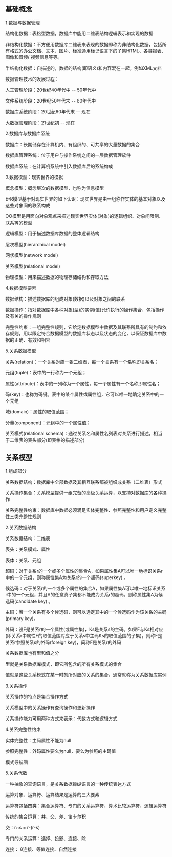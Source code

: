 ## 基础概念

1.数据与数据管理

结构化数据：表格型数据，数据库中能用二维表结构逻辑表示和实现的数据

非结构化数据：不方便用数据库二维表来表现的数据即称为非结构化数据，包括所有格式的办公文档、文本、图片、标准通用标记语言下的子集HTML、各类报表、图像和音频/ 视频信息等等。

半结构化数据：自描述的，数据的结构(即语义)和内容混在一起，例如XML文档

数据管理技术的发展过程：

人工管理阶段：20世纪40年代中 -- 50年代中

文件系统阶段：20世纪50年代末 -- 60年代中

数据库系统阶段：20世纪60年代末 -- 现在

大数据管理阶段：21世纪初 -- 现在

2.数据库与数据库系统

数据库：长期储存在计算机内、有组织的、可共享的大量数据的集合

数据库管理系统：位于用户与操作系统之间的一层数据管理软件

数据库系统：在计算机系统中引入数据库后的系统构成 

3.数据模型：现实世界的模拟

概念模型：概念层次的数据模型，也称为信息模型

E-R模型基于对现实世界的如下认识：现实世界是由一组称作实体的基本对象以及这些对象间的联系构成

OO模型是用面向对象观点来描述现实世界实体(对象)的逻辑组织、对象间限制、联系等的模型

逻辑模型：用于描述数据库数据的整体逻辑结构 

层次模型(hierarchical model)

网状模型(network model)

关系模型(relational model)

物理模型：用来描述数据的物理存储结构和存取方法

4.数据模型要素

数据结构：描述数据库的组成对象(数据)以及对象之间的联系 

数据操作：指对数据库中各种对象(型)的实例(值)允许执行的操作集合，包括操作及有关的操作规则 

完整性约束：一组完整性规则，它给定数据模型中数据及其联系所具有的制约和依存规则，用以限定符合数据模型的数据库状态以及状态的变化，以保证数据库中数据的正确、有效和相容

5.关系数据模型

关系(relation)：一个关系对应一张二维表，每一个关系有一个名称即关系名；

元组(tuple)：表中的一行称为一个元组；

属性(attribute)：表中的一列称为一个属性，每一个属性有一个名称即属性名；

码(key)：也称为码键。表中的某个属性或属性组，它可以唯一地确定关系中的一个元组

域(domain)：属性的取值范围；

分量(component)：元组中的一个属性值；

关系模式(relational schema)：通过关系名和属性名列表对关系进行描述，相当于二维表的表头部分(即表格的描述部分)

## 关系模型

1.组成部分

关系数据结构：数据库中全部数据及其相互联系都被组织成关系（二维表）形式

关系操作集合：关系模型提供一组完备的高级关系运算，以支持对数据库的各种操作

关系完整性约束：数据库中数据必须满足实体完整性、参照完整性和用户定义完整性三类完整性规则

2.关系数据结构

关系数据结构：二维表

表头：关系模式、属性

表体：关系、元组 

超码：对于关系r的一个或多个属性的集合A，如果属性集A可以唯一地标识关系r中的一个元组，则称属性集A为关系r的一个超码(superkey) 。 

候选码：对于关系r的一个或多个属性的集合A，如果属性集A可以唯一地标识关系r中的一个元组，并且A的任意真子集都不能成为关系r的超码，则称属性集A为候选码(candidate key) 。

主码：若一个关系有多个候选码，则可以选定其中的一个候选码作为该关系的主码 (primary key)。

外码：设F是关系r的一个属性(或属性集)，Ks是关系s的主码。如果F与Ks相对应(即关系r中属性F的取值范围对应于关系s中主码Ks的取值范围的子集)，则称F是关系r参照关系s的外码(foreign key)，简称F是关系r的外码

关系数据库也有型和值之分

型就是关系数据库模式，即它所包含的所有关系模式的集合

值就是这些关系模式在某一时刻所对应的关系的集合，通常就称为关系数据库实例 

3.关系操作

关系操作的特点是集合操作方式

关系模型中的关系操作有查询操作和更新操作

关系操作能力可用两种方式来表示：代数方式和逻辑方式

4.关系完整性约束

实体完整性：主码属性不能为null

参照完整性：外码属性要么为null，要么为参照的主码值

模式导航图

5.关系代数

一种抽象的查询语言，是关系数据操纵语言的一种传统表达方式

运算对象、运算符、运算结果是运算的三大要素

运算符包括四类：集合运算符、专门的关系运算符、算术比较运算符、逻辑运算符

传统的集合运算：并、交、差、笛卡尔积

交：r∩s = r-(r-s)

专门的关系运算：选择、投影、连接、除

连接： θ连接、等值连接、自然连接

 


